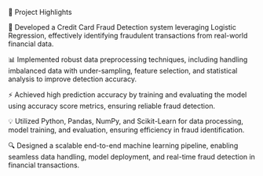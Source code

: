 🚀 Project Highlights

📌 Developed a Credit Card Fraud Detection system leveraging Logistic Regression, effectively identifying fraudulent transactions from real-world financial data.

📊 Implemented robust data preprocessing techniques, including handling imbalanced data with under-sampling, feature selection, and statistical analysis to improve detection accuracy.

⚡ Achieved high prediction accuracy by training and evaluating the model using accuracy score metrics, ensuring reliable fraud detection.

💡 Utilized Python, Pandas, NumPy, and Scikit-Learn for data processing, model training, and evaluation, ensuring efficiency in fraud identification.

🔍 Designed a scalable end-to-end machine learning pipeline, enabling seamless data handling, model deployment, and real-time fraud detection in financial transactions.

